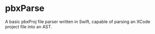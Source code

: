 # pbxParse
A basic pbxProj file parser written in Swift, capable of parsing an XCode project file into an AST.